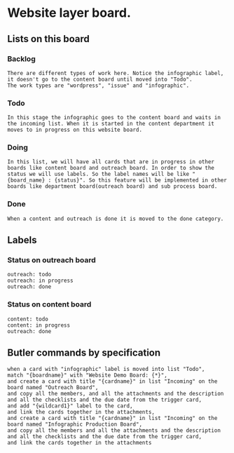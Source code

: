 # Website layer board.

## Lists on this board
### Backlog
    There are different types of work here. Notice the infographic label, it doesn't go to the content board until moved into "Todo".
    The work types are "wordpress", "issue" and "infographic".

### Todo
    In this stage the infographic goes to the content board and waits in the incoming list. When it is started in the content department it moves to in progress on this website board.

### Doing
    In this list, we will have all cards that are in progress in other boards like content board and outreach board. In order to show the status we will use labels. So the label names will be like "{board_name} : {status}". So this feature will be implemented in other boards like department board(outreach board) and sub process board.

### Done
    When a content and outreach is done it is moved to the done category.

## Labels
### Status on outreach board
    outreach: todo
    outreach: in progress
    outreach: done

### Status on content board
    content: todo
    content: in progress
    outreach: done

## Butler commands by specification
```
when a card with "infographic" label is moved into list "Todo", 
match "{boardname}" with "Website Demo Board: {*}", 
and create a card with title "{cardname}" in list "Incoming" on the board named "Outreach Board", 
and copy all the members, and all the attachments and the description and all the checklists and the due date from the trigger card, 
and add "{wildcard1}" label to the card, 
and link the cards together in the attachments, 
and create a card with title "{cardname}" in list "Incoming" on the board named "Infographic Production Board", 
and copy all the members and all the attachments and the description and all the checklists and the due date from the trigger card, 
and link the cards together in the attachments
```